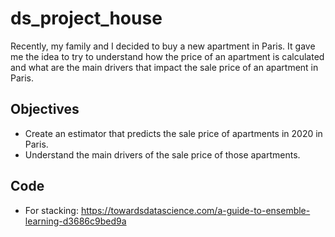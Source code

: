 # ds_project_house
Recently, my family and I decided to buy a new apartment in Paris. It gave me the idea to try to understand how the price of an apartment is calculated and what are the main drivers that impact the sale price of an apartment in Paris.

## Objectives
- Create an estimator that predicts the sale price of apartments in 2020 in Paris. 
- Understand the main drivers of the sale price of those apartments.

## Code
- For stacking: https://towardsdatascience.com/a-guide-to-ensemble-learning-d3686c9bed9a
